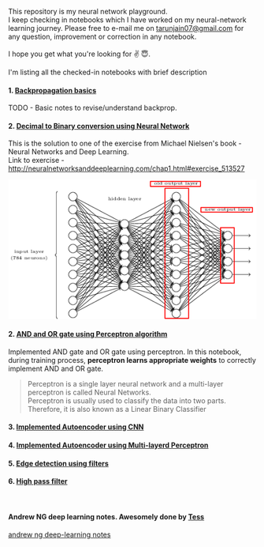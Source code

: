 This repository is my neural network playground.
<br>I keep checking in notebooks which I have worked on my neural-network learning journey. Please free to e-mail me on tarunjain07@gmail.com for any question, improvement or correction in any notebook.
<br><br>I hope you get what you're looking for :v: :innocent:.

I'm listing all the checked-in notebooks with brief description

#### 1. [Backpropagation basics](Backpropagation.ipynb)
TODO  - Basic notes to revise/understand backprop.<br>

#### 2. [Decimal to Binary conversion using Neural Network](Decimal_to_Binary_Using_Neural_Net.ipynb)
This is the solution to one of the exercise from Michael Nielsen's book - Neural Networks and Deep Learning.<br>
Link to exercise - http://neuralnetworksanddeeplearning.com/chap1.html#exercise_513527

![image](https://github.com/tajain07/neural-network-playground/blob/master/data/decimal_to_binary.png)

#### 2. [AND and OR gate using Perceptron algorithm](AND_OR_Perceptron.ipynb)

Implemented AND gate and OR gate using perceptron. In this notebook, during training process, **perceptron learns appropriate weights** to correctly implement AND and OR gate.

> Perceptron is a single layer neural network and a multi-layer perceptron is called Neural Networks.<br> Perceptron is usually used to classify the data into two parts. Therefore, it is also known as a Linear Binary Classifier

#### 3. [Implemented Autoencoder using CNN](Autoencoder_using_Convolutional.ipynb)
#### 4. [Implemented Autoencoder using Multi-layerd Perceptron](Autoencoder_using_MLP.ipynb)
#### 5. [Edge detection using filters](Edge_Detection.ipynb)
#### 6. [High pass filter](High_pass_filter.ipynb)
<br>

#### Andrew NG deep learning notes. Awesomely done by [Tess](https://twitter.com/tessferrandez?lang=en)
[andrew ng deep-learning notes](deeplearning_ai_andrew_ng.pdf)
